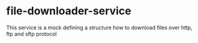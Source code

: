 # file-downloader-service
This service is a mock defining a structure how to download  files over http, ftp and sftp protocol
